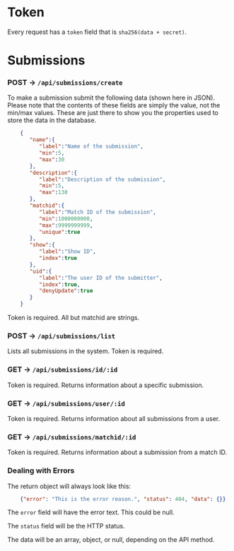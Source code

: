 Token
=====

Every request has a `token` field that is `sha256(data + secret)`.

Submissions
==========

### POST -> `/api/submissions/create`

To make a submission submit the following data (shown here in JSON). Please note that the contents of these fields are simply the value, not the min/max values. These are just there to show you the properties used to store the data in the database.

```json
    {
       "name":{
          "label":"Name of the submission",
          "min":5,
          "max":30
       },
       "description":{
          "label":"Description of the submission",
          "min":5,
          "max":130
       },
       "matchid":{
          "label":"Match ID of the submission",
          "min":1000000000,
          "max":9999999999,
          "unique":true
       },
       "show":{
          "label":"Show ID",
          "index":true
       },
       "uid":{
          "label":"The user ID of the submitter",
          "index":true,
          "denyUpdate":true
       }
    }
```

Token is required. All but matchid are strings.

### POST -> `/api/submissions/list`

Lists all submissions in the system. Token is required.

### GET -> `/api/submissions/id/:id`

Token is required. Returns information about a specific submission.

### GET -> `/api/submissions/user/:id`

Token is required. Returns information about all submissions from a user.

### GET -> `/api/submissions/matchid/:id`

Token is required. Returns information about a submission from a match ID.


### Dealing with Errors

The return object will always look like this:

```json
    {"error": "This is the error reason.", "status": 404, "data": {}}
```

The `error` field will have the error text. This could be null.

The `status` field will be the HTTP status.

The data will be an array, object, or null, depending on the API method.
